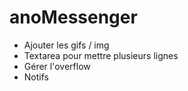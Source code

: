# anoMessenger
- Ajouter les gifs / img
- Textarea pour mettre plusieurs lignes
- Gérer l'overflow 
- Notifs 
